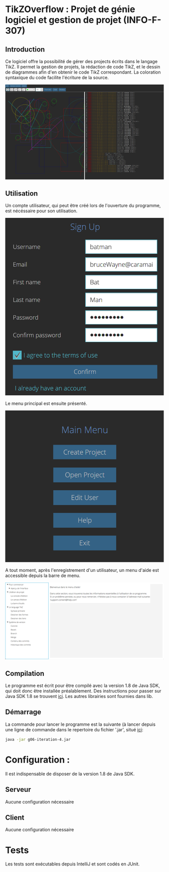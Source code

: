 # TikZOverflow : Projet de génie logiciel et gestion de projet (INFO-F-307)

## Introduction

Ce logiciel offre la possibilité de gérer des projects écrits dans le langage TikZ. 
Il permet la gestion de projets, la rédaction de code TikZ, et le dessin de diagrammes afin d'en obtenir le code TikZ correspondant. 
La coloration syntaxique du code facilite l'écriture de la source.

![Example](./team/images/example.png)

## Utilisation

Un compte utilisateur, qui peut être créé lors de l'ouverture du programme, est nécéssaire pour son utilisation. 

![SignUp](./team/images/signUp.png)

Le menu principal est ensuite présenté.

![Example](./team/images/mainMenu.png)

A tout moment, après l'enregistrement d'un utilisateur, un menu d'aide est accessible depuis la barre de menu.

![Help](./team/images/help.png)

## Compilation

Le programme est écrit pour être compilé avec la version 1.8 de Java SDK, qui doit donc être installée préalablement. 
Des instructions pour passer sur Java SDK 1.8 se trouvent [ici](./team/switchToSDK8.md). 
Les autres librairies sont fournies dans lib.

## Démarrage

La commande pour lancer le programme est la suivante (à lancer depuis une ligne de commande dans le repertoire du fichier '.jar', situé [ici](./dist):
```bash
java -jar g06-iteration-4.jar
```

# Configuration :

Il est indispensable de disposer de la version 1.8 de Java SDK. 

## Serveur 

Aucune configuration nécessaire

## Client

Aucune configuration nécessaire

# Tests

Les tests sont exécutables depuis IntelliJ et sont codés en JUnit.
